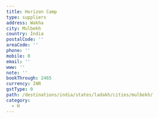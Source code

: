 ```yaml
---
title: Horizon Camp
type: suppliers
address: Wakha
city: Mulbekh
country: India
postalCode: ''
areaCode: ''
phone: ''
mobile: 0
email: ''
www: ''
note: ''
bookThrough: 2465
currency: INR
gstType: 0
path: /destinations/india/states/ladakh/cities/mulbekh/
category:
  - H
---
```


